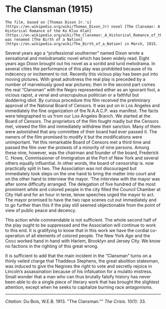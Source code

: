 # The Clansman (1915)

```{margin}
The film, based on [Thomas Dixon Jr.'s](https://en.wikipedia.org/wiki/Thomas_Dixon_Jr) novel [The Clansman: A Historical Romance of the Ku Klux Klan](https://en.wikipedia.org/wiki/The_Clansman:_A_Historical_Romance_of_the_Ku_Klux_Klan) was renamed [The Birth of a Nation](https://en.wikipedia.org/wiki/The_Birth_of_a_Nation) in March, 1915.
```

Several years ago a “professional southerner” named Dixon wrote a sensational and melodramatic novel which has been widely read. Eight years ago Dixon brought out his novel as a sordid and lurid melodrama. In several cities the performance of this play was prohibited because of its indecency or incitement to riot. Recently this vicious play has been put into moving pictures. With great adroitness the real play is preceded by a number of marvelously good war pictures; then in the second part comes the real “Clansman” with the Negro represented either as an ignorant fool, a vicious rapist, a venal and unscrupulous politician or a faithful but doddering idiot. By curious procedure this film received the preliminary approval of the National Board of Censors. It was put on in Los Angeles and immediately the fine organization of the N.A.A.C.P. was manifest. The facts were telegraphed to us from our Los Angeles Branch. We started at the Board of Censors. The proprietors of the film fought madly but the Censors met, viewed the film and immediately withdrew their sanction. Many of them were astonished that any committee of their board had ever passed it. The owners of the film promised to modify it but the modifications were unimportant. Yet this remarkable Board of Censors met a third time and passed the film over the protests of a minority of nine persons. Among these nine, however, was the chairman and founder of the board, Frederick C. Howe, Commissioner of Immigration at the Port of New York and several others equally influential. In other words, the board of censorship is. now practically split in two. The Association was not discouraged but immediately took steps on the one hand to bring the matter into court and on the other hand to interview the mayor. ‘The interview with the mayor was after some difficulty arranged. The delegation of five hundred of the most prominent white and colored people in the city filled the Council Chamber at City Hall and for an hour in terse, tense speeches urged the mayor to act. The mayor promised to have the two rape scenes cut out immediately and to go further than this if the play still seemed objectionable from the point of view of public peace and decency.

This action while commendable is not sufficient. The whole second half of the play ought to be suppressed and the Association will continue to work to this end. It is gratifying to know that in this work we have the cordial co-operation of all elements of colored people. The New York *Age* and the <span style="font-variant:small-caps;">Crisis</span> worked hand in hand with Harlem, Brooklyn and Jersey City. We know no factions in the righting of this great wrong.

 It is sufficient to add that the main incident in the “Clansman” turns on a thinly veiled charge that Thaddeus Stephens, the great abolition statesman, was induced to give the Negroes the right to vote and secretly rejoice in Lincoln’s assassination because of his infatuation for a mulatto mistress. Small wonder that a man who can thus brutally falsify history has never been able to do a single piece of literary work that has brought the slightest attention, except when he seeks to capitalize burning race antagonisms.


 ______________
 *Citation:* Du Bois, W.E.B. 1913. "The Clansman."" *The Crisis*. 10(1): 33.